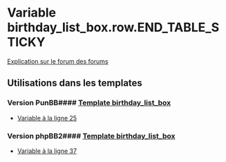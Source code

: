 # Variable birthday_list_box.row.END_TABLE_STICKY
[Explication sur le forum des forums](http://forum.forumactif.com/t294113-listing-des-variables#birthday_list_box.row.END_TABLE_STICKY)
## Utilisations dans les templates
### Version PunBB#### [Template birthday_list_box](punbb/birthday_list_box.md)
* [Variable à la ligne 25](../punbb/birthday_list_box.tpl#L25)
### Version phpBB2#### [Template birthday_list_box](subsilver/birthday_list_box.md)
* [Variable à la ligne 37](../subsilver/birthday_list_box.tpl#L37)